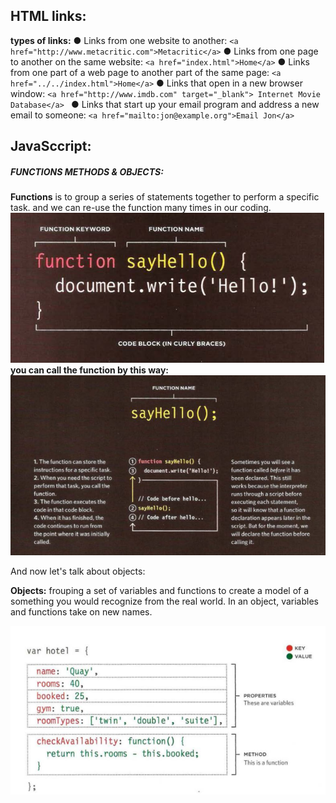 ## HTML links:
**types of links:**
● Links from one website to another:
  ``<a href="http://www.metacritic.com">Metacritic</a>``
● Links from one page to another on the same website:
``<a href="index.html">Home</a>``
● Links from one part of a web page to another part of the same page:
``<a href="../../index.html">Home</a>``
● Links that open in a new browser window:
``<a href="http://www.imdb.com" target="_blank">
Internet Movie Database</a> ``
● Links that start up your email program and address a new email to someone:
``<a href="mailto:jon@example.org">Email Jon</a>``




## JavaSccript:
##### FUNCTIONS METHODS & OBJECTS:
**Functions** is to group a series of statements together to perform a specific task. and we can re-use the function many times in our coding.
![functions](Images\functions.png)
**you can call the function by this way:**
![calling function](Images\call-function.png)
 
 And now let's talk about objects:

 **Objects:** frouping a set of variables and functions to create a model of a something you would recognize from the real world. In an object, variables and functions take on new names.
  
  ![objects](Images\objects.png)